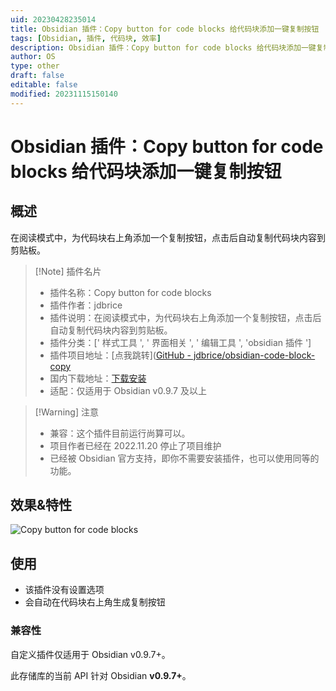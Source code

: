 ```yaml
---
uid: 20230428235014
title: Obsidian 插件：Copy button for code blocks 给代码块添加一键复制按钮
tags: [Obsidian, 插件, 代码块, 效率]
description: Obsidian 插件：Copy button for code blocks 给代码块添加一键复制按钮
author: OS
type: other
draft: false
editable: false
modified: 20231115150140
---
```


# Obsidian 插件：Copy button for code blocks 给代码块添加一键复制按钮

## 概述

在阅读模式中，为代码块右上角添加一个复制按钮，点击后自动复制代码块内容到剪贴板。

> [!Note] 插件名片
> - 插件名称：Copy button for code blocks
> - 插件作者：jdbrice
> - 插件说明：在阅读模式中，为代码块右上角添加一个复制按钮，点击后自动复制代码块内容到剪贴板。
> - 插件分类：[' 样式工具 ', ' 界面相关 ', ' 编辑工具 ', 'obsidian 插件 ']
> - 插件项目地址：[点我跳转]([GitHub - jdbrice/obsidian-code-block-copy](https://github.com/jdbrice/obsidian-code-block-copy)
> - 国内下载地址：[下载安装](https://pkmer.cn/products/plugin/pluginMarket/?code-block-copy)
> - 适配：仅适用于 Obsidian v0.9.7 及以上

>[!Warning] 注意
>- 兼容：这个插件目前运行尚算可以。
>- 项目作者已经在 2022.11.20 停止了项目维护
>- 已经被 Obsidian 官方支持，即你不需要安装插件，也可以使用同等的功能。

## 效果&特性

![Copy button for code blocks](https://cdn.pkmer.cn/covers/code-block-copy.png!pkmer)

## 使用

- 该插件没有设置选项
- 会自动在代码块右上角生成复制按钮

### 兼容性

自定义插件仅适用于 Obsidian v0.9.7+。

此存储库的当前 API 针对 Obsidian **v0.9.7+**。